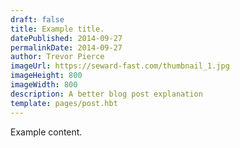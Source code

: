 ```yaml
---
draft: false
title: Example title.
datePublished: 2014-09-27
permalinkDate: 2014-09-27
author: Trevor Pierce 
imageUrl: https://seward-fast.com/thumbnail_1.jpg
imageHeight: 800
imageWidth: 800
description: A better blog post explanation
template: pages/post.hbt
---
```


Example content.
